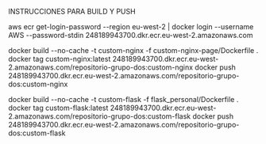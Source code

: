 INSTRUCCIONES PARA BUILD Y PUSH

aws ecr get-login-password --region eu-west-2 | docker login --username AWS --password-stdin 248189943700.dkr.ecr.eu-west-2.amazonaws.com


docker build --no-cache -t custom-nginx -f custom-nginx-page/Dockerfile .
docker tag custom-nginx:latest 248189943700.dkr.ecr.eu-west-2.amazonaws.com/repositorio-grupo-dos:custom-nginx
docker push 248189943700.dkr.ecr.eu-west-2.amazonaws.com/repositorio-grupo-dos:custom-nginx

docker build --no-cache -t custom-flask -f flask_personal/Dockerfile .
docker tag custom-flask:latest 248189943700.dkr.ecr.eu-west-2.amazonaws.com/repositorio-grupo-dos:custom-flask
docker push 248189943700.dkr.ecr.eu-west-2.amazonaws.com/repositorio-grupo-dos:custom-flask